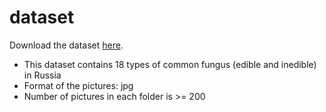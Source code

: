 # dataset

Download the dataset [here](https://drive.google.com/file/d/1ATLQyiVGo1KAa5ZQ9O6Q_FT4X4ufIh7y/view?usp=sharing).

* This dataset contains 18 types of common fungus (edible and inedible) in Russia
* Format of the pictures: jpg
* Number of pictures in each folder is >= 200
